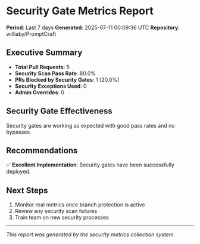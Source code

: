 # Security Gate Metrics Report

**Period**: Last 7 days
**Generated**: 2025-07-11 00:09:36 UTC
**Repository**: williaby/PromptCraft

## Executive Summary

- **Total Pull Requests**: 5
- **Security Scan Pass Rate**: 80.0%
- **PRs Blocked by Security Gates**: 1 (20.0%)
- **Security Exceptions Used**: 0
- **Admin Overrides**: 0

## Security Gate Effectiveness

Security gates are working as expected with good pass rates and no bypasses.

## Recommendations

✅ **Excellent Implementation**: Security gates have been successfully deployed.

## Next Steps

1. Monitor real metrics once branch protection is active
2. Review any security scan failures
3. Train team on new security processes

---
*This report was generated by the security metrics collection system.*
